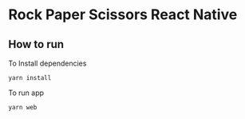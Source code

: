 # Rock Paper Scissors React Native

## How to run

To Install dependencies

```
yarn install
```

To run app

```
yarn web
```
